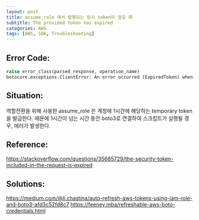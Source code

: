 ```yaml
---
layout: post
title: assume_role 에서 발행되는 임시 token이 끊길 때
subtitle: The provided token has expired
categories: AWS
tags: [AWS, SDK, Troubleshooting]
---
```


## Error Code:
```python
raise error_class(parsed_response, operation_name)
botocore.exceptions.ClientError: An error occurred (ExpiredToken) when calling the ListObjects operation: The provided token has expired.
```

## Situation:
역할전환을 위해 사용한 assume_role 은 계정에 1시간에 해당하는 temporary token을 발급한다. 때문에 1시간이 넘는 시간 동안 boto3로 연결하여 스크립트가 실행될 경우, 에러가 발생한다.

## Reference:
https://stackoverflow.com/questions/35685729/the-security-token-included-in-the-request-is-expired

## Solutions:
https://medium.com/@li.chastina/auto-refresh-aws-tokens-using-iam-role-and-boto3-afd3c52fd8c7
https://feeney.mba/refreshable-aws-boto-credentials.html
